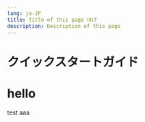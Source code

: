 ```yaml
---
lang: ja-JP
title: Title of this page ほげ
description: Description of this page
---
```


# クイックスタートガイド

<h1>hello</h1>

test
aaa
<template>
aaa
</template>
